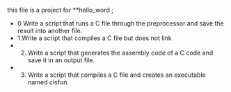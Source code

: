 this file is a project for **hello_word ;
* 0 Write a script that runs a C file through the preprocessor and save the result into another file.
* 1.Write a script that compiles a C file but does not link
* 2. Write a script that generates the assembly code of a C code and save it in an output file.
* 3. Write a script that compiles a C file and creates an executable named cisfun.

